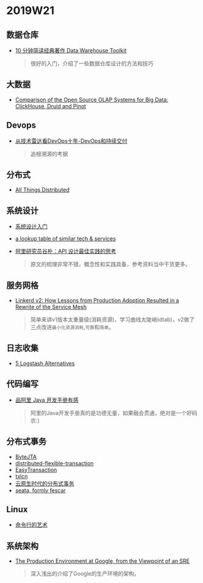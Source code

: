 # 2019W21

## 数据仓库

- [10 分钟简读经典著作 Data Warehouse Toolkit](https://www.yejianye.com/2018/05/21/data-warehouse-toolkit/)

  > 很好的入门，介绍了一些数据仓库设计的方法和技巧

## 大数据

- [Comparison of the Open Source OLAP Systems for Big Data: ClickHouse, Druid and Pinot](https://medium.com/@leventov/comparison-of-the-open-source-olap-systems-for-big-data-clickhouse-druid-and-pinot-8e042a5ed1c7)

## Devops

- [从技术雷达看DevOps十年-DevOps和持续交付](https://zhuanlan.zhihu.com/p/62687182)

  > 追根溯源的考据

## 分布式

- [All Things Distributed](https://www.allthingsdistributed.com/2006/03/a_word_on_scalability.html)

## 系统设计

- [系统设计入门](https://github.com/donnemartin/system-design-primer/blob/master/README-zh-Hans.md)
- [a lookup table of similar tech & services](https://github.com/jhuangtw-dev/xg2xg/blob/master/README.md)
- [阿里研究员谷朴：API 设计最佳实践的思考](https://yq.aliyun.com/articles/683044)

  > 原文的梳理非常不错，概念性和实践具备，参考资料当中干货更多。

## 服务网格

- [Linkerd v2: How Lessons from Production Adoption Resulted in a Rewrite of the Service Mesh](https://www.infoq.com/articles/linkerd-v2-production-adoption)

  > 简单来讲v1版本太重量级(消耗资源)，学习曲线太陡峭(dtab)，v2做了三点改进`最小化资源消耗`,`可靠`和`简单`。

## 日志收集

- [5 Logstash Alternatives](https://sematext.com/blog/logstash-alternatives/)

## 代码编写

- [品阿里 Java 开发手册有感](https://zhuanlan.zhihu.com/p/61161930)

  > 阿里的Java开发手册真的是功德无量，如果融会贯通，绝对是一个好码农:)
  
## 分布式事务

- [ByteJTA](https://github.com/liuyangming/ByteJTA)
- [distributed-flexible-transaction](https://github.com/bingyufight/distributed-flexible-transaction)
- [EasyTransaction](https://github.com/QNJR-GROUP/EasyTransaction)
- [txlcn](https://www.txlcn.org/zh-cn/)
- [云原生时代的分布式事务](https://mp.weixin.qq.com/s?__biz=MzAwMDU1MTE1OQ==&mid=2653550833&idx=1&sn=c5914601ae03e4ca3294c112dffb7a17&chksm=813a6969b64de07fe41dfeaa0c0aca0a14375fe9338a7790341e4292ad000db333ecb0492ecc&scene=21#wechat_redirect)
- [seata, formly fescar](https://github.com/seata/seata)

## Linux

- [命令行的艺术](https://github.com/jlevy/the-art-of-command-line/blob/master/README-zh.md)

## 系统架构

- [The Production Environment at Google, from the Viewpoint of an SRE](https://landing.google.com/sre/sre-book/chapters/production-environment/)

  > 深入浅出的介绍了Google的生产环境的架构。
